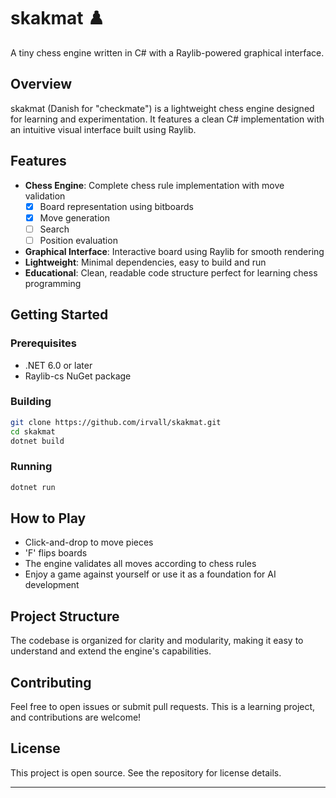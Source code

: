 # skakmat ♟️

A tiny chess engine written in C# with a Raylib-powered graphical interface.

## Overview

skakmat (Danish for "checkmate") is a lightweight chess engine designed for learning and experimentation. It features a clean C# implementation with an intuitive visual interface built using Raylib.

## Features

- **Chess Engine**: Complete chess rule implementation with move validation
    - [x] Board representation using bitboards
    - [x] Move generation
    - [ ] Search
    - [ ] Position evaluation

- **Graphical Interface**: Interactive board using Raylib for smooth rendering
- **Lightweight**: Minimal dependencies, easy to build and run
- **Educational**: Clean, readable code structure perfect for learning chess programming

## Getting Started

### Prerequisites

- .NET 6.0 or later
- Raylib-cs NuGet package

### Building

```bash
git clone https://github.com/irvall/skakmat.git
cd skakmat
dotnet build
```

### Running

```bash
dotnet run
```

## How to Play

- Click-and-drop to move pieces
- 'F' flips boards
- The engine validates all moves according to chess rules
- Enjoy a game against yourself or use it as a foundation for AI development

## Project Structure

The codebase is organized for clarity and modularity, making it easy to understand and extend the engine's capabilities.

## Contributing

Feel free to open issues or submit pull requests. This is a learning project, and contributions are welcome!

## License

This project is open source. See the repository for license details.

---